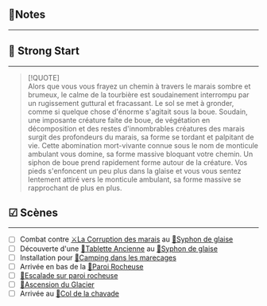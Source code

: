 
##  📝Notes
______



## 🎯 Strong Start
______
> [!QUOTE]  
> Alors que vous vous frayez un chemin à travers le marais sombre et brumeux, le calme de la tourbière est soudainement interrompu par un rugissement guttural et fracassant. Le sol se met à gronder, comme si quelque chose d'énorme s'agitait sous la boue. Soudain, une imposante créature faite de boue, de végétation en décomposition et des restes d'innombrables créatures des marais surgit des profondeurs du marais, sa forme se tordant et palpitant de vie. Cette abomination mort-vivante connue sous le nom de monticule ambulant vous domine, sa forme massive bloquant votre chemin. 
> Un siphon de boue prend rapidement forme autour de la créature. Vos pieds s'enfoncent un peu plus dans la glaise et vous vous sentez lentement attiré vers le monticule ambulant, sa forme massive se rapprochant de plus en plus.



## ☑ Scènes
______
- [ ] Combat contre [⚔La Corruption des marais](../épreuves/⚔La%20Corruption%20des%20marais.md) au [📍Syphon de glaise](../lieux/📍Syphon%20de%20glaise.md)
- [ ] Découverte d'une [🔎Tablette Ancienne](../lieux/📍Syphon%20de%20glaise.md#🔎Tablette%20Ancienne)  au [📍Syphon de glaise](../lieux/📍Syphon%20de%20glaise.md)
- [ ] Installation pour [🎲Camping dans les marecages](../épreuves/🎲Camping%20dans%20les%20marecages.md)
- [ ] Arrivée en bas de la [📍Paroi Rocheuse](../lieux/📍Paroi%20Rocheuse.md)
- [ ] [🎲Escalade sur paroi rocheuse](../épreuves/🎲Escalade%20sur%20paroi%20rocheuse.md)
- [ ] [🎲Ascension du Glacier](../épreuves/🎲Ascension%20du%20Glacier.md)
- [ ] Arrivée au [📍Col de la chavade](../lieux/📍Col%20de%20la%20chavade.md)